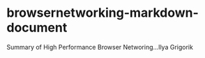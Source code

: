 # browsernetworking-markdown-document
Summary of High Performance Browser Networing...Ilya Grigorik
